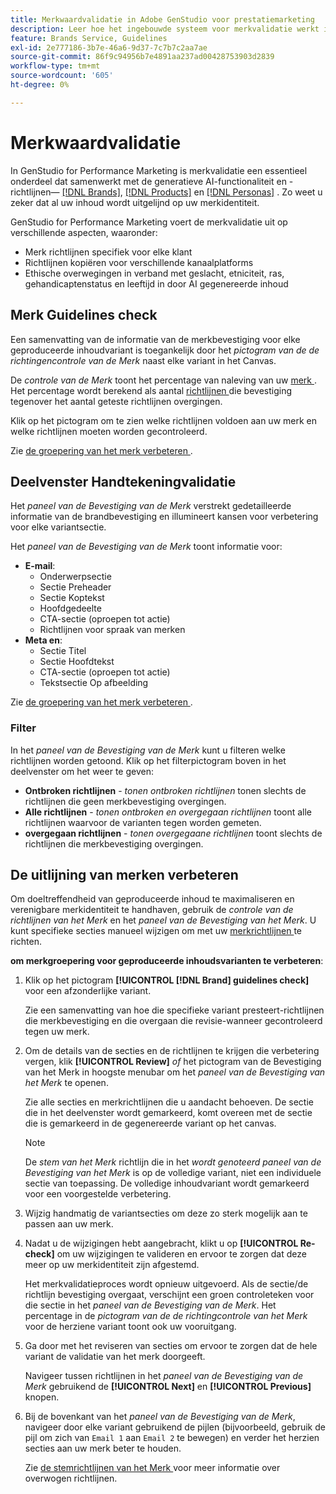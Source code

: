 ```yaml
---
title: Merkwaardvalidatie in Adobe GenStudio voor prestatiemarketing
description: Leer hoe het ingebouwde systeem voor merkvalidatie werkt in GenStudio for Performance Marketing.
feature: Brands Service, Guidelines
exl-id: 2e777186-3b7e-46a6-9d37-7c7b7c2aa7ae
source-git-commit: 86f9c94956b7e4891aa237ad00428753903d2839
workflow-type: tm+mt
source-wordcount: '605'
ht-degree: 0%

---
```


# Merkwaardvalidatie

In GenStudio for Performance Marketing is merkvalidatie een essentieel onderdeel dat samenwerkt met de generatieve AI-functionaliteit en -richtlijnen— [[!DNL Brands]](/help/user-guide/guidelines/brands.md), [[!DNL Products]](/help/user-guide/guidelines/products.md) en [[!DNL Personas]](/help/user-guide/guidelines/personas.md) . Zo weet u zeker dat al uw inhoud wordt uitgelijnd op uw merkidentiteit.

GenStudio for Performance Marketing voert de merkvalidatie uit op verschillende aspecten, waaronder:

* Merk richtlijnen specifiek voor elke klant
* Richtlijnen kopiëren voor verschillende kanaalplatforms
* Ethische overwegingen in verband met geslacht, etniciteit, ras, gehandicaptenstatus en leeftijd in door AI gegenereerde inhoud

## Merk Guidelines check

Een samenvatting van de informatie van de merkbevestiging voor elke geproduceerde inhoudvariant is toegankelijk door het _pictogram van de de richtingencontrole van de Merk_ naast elke variant in het Canvas.

De _controle van de Merk_ toont het percentage van naleving van uw [ merk ](brands.md). Het percentage wordt berekend als aantal [ richtlijnen ](overview.md) die bevestiging tegenover het aantal geteste richtlijnen overgingen.

Klik op het pictogram om te zien welke richtlijnen voldoen aan uw merk en welke richtlijnen moeten worden gecontroleerd.

Zie [ de groepering van het merk verbeteren ](#improve-brand-alignment).

## Deelvenster Handtekeningvalidatie

Het _paneel van de Bevestiging van de Merk_ verstrekt gedetailleerde informatie van de brandbevestiging en illumineert kansen voor verbetering voor elke variantsectie.

Het _paneel van de Bevestiging van de Merk_ toont informatie voor:

* **E-mail**:
   * Onderwerpsectie
   * Sectie Preheader
   * Sectie Koptekst
   * Hoofdgedeelte
   * CTA-sectie (oproepen tot actie)
   * Richtlijnen voor spraak van merken
* **Meta en**:
   * Sectie Titel
   * Sectie Hoofdtekst
   * CTA-sectie (oproepen tot actie)
   * Tekstsectie Op afbeelding

Zie [ de groepering van het merk verbeteren ](#improve-brand-alignment).

### Filter

In het _paneel van de Bevestiging van de Merk_ kunt u filteren welke richtlijnen worden getoond. Klik op het filterpictogram boven in het deelvenster om het weer te geven:

* **Ontbroken richtlijnen** - _tonen ontbroken richtlijnen_ tonen slechts de richtlijnen die geen merkbevestiging overgingen.
* **Alle richtlijnen** - _tonen ontbroken en overgegaan richtlijnen_ toont alle richtlijnen waarvoor de varianten tegen worden gemeten.
* **overgegaan richtlijnen** - _tonen overgegaane richtlijnen_ toont slechts de richtlijnen die merkbevestiging overgingen.

<!-- The _Brand validation panel_ has different areas of focus for each content channel:

* Email - brand voice and channel compliance
* Images - application photography restrictions and other considerations -->

## De uitlijning van merken verbeteren

Om doeltreffendheid van geproduceerde inhoud te maximaliseren en verenigbare merkidentiteit te handhaven, gebruik de _controle van de richtlijnen van het Merk_ en het _paneel van de Bevestiging van het Merk_. U kunt specifieke secties manueel wijzigen om met uw [ merkrichtlijnen ](brands.md) te richten.

**om merkgroepering voor geproduceerde inhoudsvarianten te verbeteren**:

1. Klik op het pictogram **[!UICONTROL [!DNL Brand] guidelines check]** voor een afzonderlijke variant.

   Zie een samenvatting van hoe die specifieke variant presteert-richtlijnen die merkbevestiging en die overgaan die revisie-wanneer gecontroleerd tegen uw merk.

1. Om de details van de secties en de richtlijnen te krijgen die verbetering vergen, klik **[!UICONTROL Review]** _of_ het pictogram van de Bevestiging van het Merk in hoogste menubar om het _paneel van de Bevestiging van het Merk_ te openen.

   Zie alle secties en merkrichtlijnen die u aandacht behoeven. De sectie die in het deelvenster wordt gemarkeerd, komt overeen met de sectie die is gemarkeerd in de gegenereerde variant op het canvas.

   >[!NOTE]
   >
   > De _stem van het Merk_ richtlijn die in het _wordt genoteerd paneel van de Bevestiging van het Merk_ is op de volledige variant, niet een individuele sectie van toepassing. De volledige inhoudvariant wordt gemarkeerd voor een voorgestelde verbetering.

1. Wijzig handmatig de variantsecties om deze zo sterk mogelijk aan te passen aan uw merk.

1. Nadat u de wijzigingen hebt aangebracht, klikt u op **[!UICONTROL Re-check]** om uw wijzigingen te valideren en ervoor te zorgen dat deze meer op uw merkidentiteit zijn afgestemd.

   Het merkvalidatieproces wordt opnieuw uitgevoerd. Als de sectie/de richtlijn bevestiging overgaat, verschijnt een groen controleteken voor die sectie in het _paneel van de Bevestiging van de Merk_. Het percentage in de _pictogram van de de richtingcontrole van het Merk_ voor de herziene variant toont ook uw vooruitgang.

1. Ga door met het reviseren van secties om ervoor te zorgen dat de hele variant de validatie van het merk doorgeeft.

   Navigeer tussen richtlijnen in het _paneel van de Bevestiging van de Merk_ gebruikend de **[!UICONTROL Next]** en **[!UICONTROL Previous]** knopen.

1. Bij de bovenkant van het _paneel van de Bevestiging van de Merk_, navigeer door elke variant gebruikend de pijlen (bijvoorbeeld, gebruik de pijl om zich van `Email 1` aan `Email 2` te bewegen) en verder het herzien secties aan uw merk beter te houden.

   Zie [ de stemrichtlijnen van het Merk ](/help/user-guide/guidelines/brands.md#brand-voice-guidelines) voor meer informatie over overwogen richtlijnen.
